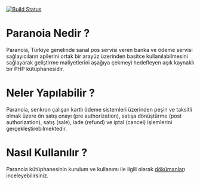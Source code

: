 [![Build Status](https://travis-ci.org/paranoiaproject/paranoia.svg?branch=master)](https://travis-ci.org/paranoiaproject/paranoia)

# Paranoia Nedir ?
Paranoia, Türkiye genelinde sanal pos servisi veren banka ve ödeme servisi sağlayıcıların apilerini ortak bir arayüz üzerinden basitce kullanılabilmesini sağlayarak geliştirme maliyetlerini aşağıya çekmeyi hedefleyen açık kaynaklı bir PHP kütüphanesidir.

# Neler Yapılabilir ?
Paranoia, senkron çalışan kartlı ödeme sistemleri üzerinden peşin ve taksitli olmak üzere ön satış onayı (pre authorization), satışa dönüştürme (post authorization), satış (sale), iade (refund) ve iptal (cancel) işlemlerini gerçekleştirebilmektedir.

# Nasıl Kullanılır ?
Paranoia kütüphanesinin kurulum ve kullanımı ile ilgili olarak [dökümanlar](/docs/icindekiler.md)ı inceleyebilirsiniz.
